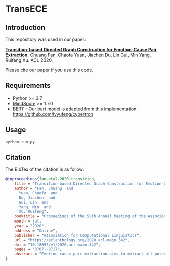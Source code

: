 # TransECE

## Introduction

This repository was used in our paper:  
  
[**Transition-based Directed Graph Construction for Emotion-Cause Pair Extraction.**](https://aclanthology.org/2020.acl-main.342.pdf) Chuang Fan, Chaofa Yuan, Jiachen Du, Lin Gui, Min Yang, Ruifeng Xu. ACL 2020.
  
Please cite our paper if you use this code.  

## Requirements

* Python >= 3.7
* [MindSpore](https://mindspore.cn/) >= 1.7.0
* BERT - Our bert model is adapted from this implementation: https://github.com/lvyufeng/cybertron

## Usage

```bash
python run.py
```

## Citation

The BibTex of the citation is as follow:

```bibtex
@inproceedings{fan-etal-2020-transition,
    title = "Transition-based Directed Graph Construction for Emotion-Cause Pair Extraction",
    author = "Fan, Chuang  and
      Yuan, Chaofa  and
      Du, Jiachen  and
      Gui, Lin  and
      Yang, Min  and
      Xu, Ruifeng",
    booktitle = "Proceedings of the 58th Annual Meeting of the Association for Computational Linguistics",
    month = jul,
    year = "2020",
    address = "Online",
    publisher = "Association for Computational Linguistics",
    url = "https://aclanthology.org/2020.acl-main.342",
    doi = "10.18653/v1/2020.acl-main.342",
    pages = "3707--3717",
    abstract = "Emotion-cause pair extraction aims to extract all potential pairs of emotions and corresponding causes from unannotated emotion text. Most existing methods are pipelined framework, which identifies emotions and extracts causes separately, leading to a drawback of error propagation. Towards this issue, we propose a transition-based model to transform the task into a procedure of parsing-like directed graph construction. The proposed model incrementally generates the directed graph with labeled edges based on a sequence of actions, from which we can recognize emotions with the corresponding causes simultaneously, thereby optimizing separate subtasks jointly and maximizing mutual benefits of tasks interdependently. Experimental results show that our approach achieves the best performance, outperforming the state-of-the-art methods by 6.71{\%} (p{\textless}0.01) in F1 measure.",
}
```